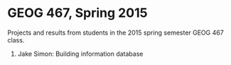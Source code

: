 # GEOG 467, Spring 2015
Projects and results from students in the 2015 spring semester GEOG 467 class.

1. Jake Simon: Building information database
